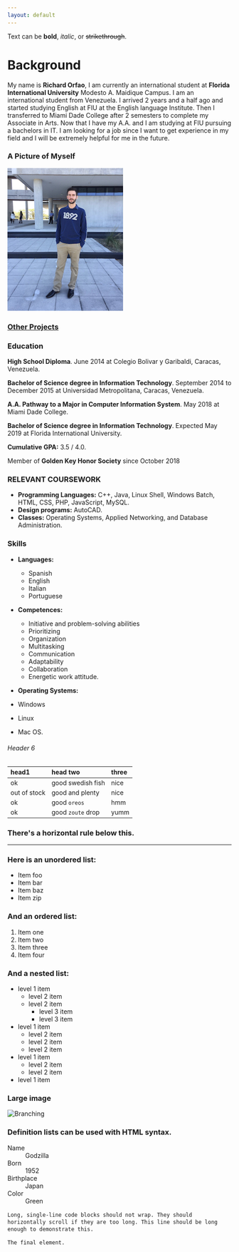 ```yaml
---
layout: default
---
```


Text can be **bold**, _italic_, or ~~strikethrough~~.

# Background

My name is **Richard Orfao**, I am currently an international student at **Florida International University** Modesto A. Maidique Campus.
I am an international student from Venezuela. I arrived 2 years and a half ago and started studying English at FIU at the English language Institute. Then I transferred to Miami Dade College after 2 semesters to complete my Associate in Arts. Now that I have my A.A. and I am studying at FIU pursuing a bachelors in IT. I am looking for a job since I want to get experience in my field and I will be extremely helpful for me in the future.

### A Picture of Myself

![RichardOrfao](IMG_7221.jpg)


### [Other Projects](http://ocelot.aul.fiu.edu/~rorfa001/)


### Education

**High School Diploma**. June 2014 at Colegio Bolivar y Garibaldi, Caracas, Venezuela.

**Bachelor of Science degree in Information Technology**. September 2014 to December 2015 at Universidad Metropolitana, Caracas, Venezuela.

**A.A. Pathway to a Major in Computer Information System**. May 2018 at Miami Dade College.

**Bachelor of Science degree in Information Technology**. Expected May 2019 at Florida International University.

**Cumulative GPA:** 3.5 / 4.0.

Member of **Golden Key Honor Society** since October 2018

### RELEVANT COURSEWORK

*   **Programming Languages:** C++, Java, Linux Shell, Windows Batch, HTML, CSS, PHP, JavaScript, MySQL.
*   **Design programs:** AutoCAD.
*   **Classes:** Operating Systems, Applied Networking, and Database Administration.

### Skills

- **Languages:**
  - Spanish
  - English 
  - Italian
  - Portuguese
- **Competences:** 
  - Initiative and problem-solving abilities
  - Prioritizing
  - Organization
  - Multitasking
  - Communication
  - Adaptability
  - Collaboration
  - Energetic work attitude.

-  **Operating Systems:** 
  - Windows
  - Linux
  - Mac OS.


###### Header 6

| head1        | head two          | three |
|:-------------|:------------------|:------|
| ok           | good swedish fish | nice  |
| out of stock | good and plenty   | nice  |
| ok           | good `oreos`      | hmm   |
| ok           | good `zoute` drop | yumm  |

### There's a horizontal rule below this.

* * *

### Here is an unordered list:

*   Item foo
*   Item bar
*   Item baz
*   Item zip

### And an ordered list:

1.  Item one
1.  Item two
1.  Item three
1.  Item four

### And a nested list:

- level 1 item
  - level 2 item
  - level 2 item
    - level 3 item
    - level 3 item
- level 1 item
  - level 2 item
  - level 2 item
  - level 2 item
- level 1 item
  - level 2 item
  - level 2 item
- level 1 item



### Large image

![Branching](https://guides.github.com/activities/hello-world/branching.png)


### Definition lists can be used with HTML syntax.

<dl>
<dt>Name</dt>
<dd>Godzilla</dd>
<dt>Born</dt>
<dd>1952</dd>
<dt>Birthplace</dt>
<dd>Japan</dd>
<dt>Color</dt>
<dd>Green</dd>
</dl>

```
Long, single-line code blocks should not wrap. They should horizontally scroll if they are too long. This line should be long enough to demonstrate this.
```

```
The final element.
```
